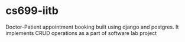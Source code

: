 # cs699-iitb
Doctor-Patient appointment booking built using django and postgres. It implements CRUD operations as a part of software lab project
